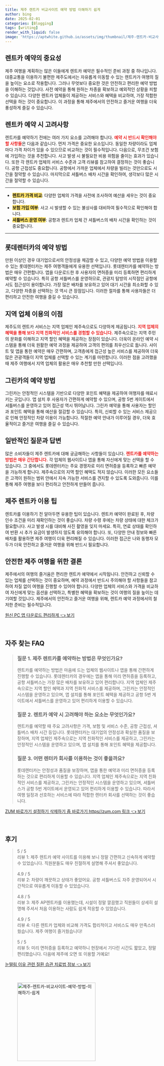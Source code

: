 ```yaml
---
title: 제주 렌트카 비교사이트 예약 방법 이해하기 쉽게
author: bing
date: 2025-02-01
categories: [Blogging]
tags: [writing]
render_with_liquid: false
image: 'https://aptwhite.github.io/assets/img/thumbnail/제주-렌트카-비교사이트-예약-방법-이해하기-쉽게.webp'
---
```

<h2 id='렌트카 예약의 중요성'>렌트카 예약의 중요성</h2>

<p>제주 여행을 계획하는 많은 이들에게 렌트카 예약은 필수적인 준비 과정 중 하나입니다. 대중교통을 이용하기 불편한 제주도에서는 자유롭게 이동할 수 있는 렌트카가 여행의 질을 높이는 요소로 작용합니다. 그러나 무엇보다 중요한 것은 안전하고 편리한 예약 방법을 이해하는 것입니다. 사전 예약을 통해 원하는 차종을 확보하고 예외적인 상황을 피할 수 있습니다. 다양한 렌트카 업체들이 제공하는 서비스와 혜택을 비교하여, 가장 적합한 선택을 하는 것이 중요합니다. 이 과정을 통해 제주에서의 안전하고 즐거운 여행을 더욱 풍성하게 즐길 수 있습니다.</p>

<h2 id='렌트카 예약 시 고려사항'>렌트카 예약 시 고려사항</h2>

<p>렌트카를 예약하기 전에는 여러 가지 요소를 고려해야 합니다. <b><span style="color: #ee2323;">예약 시 반드시 확인해야 할 사항들</span></b>은 다음과 같습니다. 먼저 가격은 중요한 요소입니다. 동일한 차량이라도 업체마다 가격 차이가 있을 수 있으므로 비교하는 것이 필수적입니다. 다음으로, 무조건 보험에 가입하는 것을 추천합니다. 사고 발생 시 불필요한 비용 위험을 줄이는 효과가 있습니다. 또한 각 렌트카 업체의 서비스 수준과 고객 리뷰를 참고하여 결정하는 것이 좋습니다. 공항 근접성도 중요합니다. 공항에서 가까운 업체에서 차량을 빌리는 것만으로도 시간을 절약할 수 있습니다. 마지막으로 셔틀버스 배차 시간을 확인하여, 생각보다 많은 시간을 절약할 수 있습니다.</p>

<hr />

<ul>
    <li><b><span style="background-color: #ffe066;">렌트카 가격 비교</span></b>: 다양한 업체의 가격을 사전에 조사하여 예산을 세우는 것이 중요합니다.</li>
    <li><b><span style="background-color: #ffe066;">보험 가입 여부</span></b>: 사고 시 발생할 수 있는 불상사를 대비하여 필수적으로 확인해야 합니다.</li>
    <li><b><span style="background-color: #ffe066;">셔틀버스 운영 여부</span></b>: 공항과 렌트카 업체 간 셔틀버스의 배차 시간을 확인하는 것이 중요합니다.</li>
</ul>

<hr />

<h2 id='롯데렌터카의 예약 방법'>롯데렌터카의 예약 방법</h2>

<p>만원 이상인 경우 대기업으로서의 안정성을 체감할 수 있고, 다양한 예약 방법을 이용할 수 있는 롯데렌터카는 제주 여행객들에게 유용한 선택입니다. 롯데렌터카를 예약하는 방법은 매우 간편합니다. 앱을 다운로드한 후 사용자의 면허증을 미리 등록하면 편리하게 예약할 수 있습니다. 특히 공항 셔틀버스를 운영하므로, 관광지 탐방의 시작점인 공항에서도 접근성이 용이합니다. 가장 많은 배차를 보유하고 있어 대기 시간을 최소화할 수 있고, 다양한 차종을 선택하는 것 역시 큰 장점입니다. 이러한 절차를 통해 사용자들은 더 편리하고 안전한 여행을 즐길 수 있습니다.</p>

<h2 id='지역 업체 이용의 이점'>지역 업체 이용의 이점</h2>

<p>제주도의 렌트카 서비스는 지역 업체인 제주속으로도 다양하게 제공됩니다. <b><span style="color: #ee2323;">지역 업체의 혜택을 통해 보다 지역 친화적인 서비스를 경험할 수 있습니다.</span></b> 제주속으로는 지역 주민의 문화를 이해하고 지역 할인 혜택을 제공하는 장점이 있습니다. 더욱이 온라인 예약 시스템을 통해 더욱 원활한 예약 과정을 제공하여 고객의 편의를 최우선으로 둡니다. 사이트 및 앱을 통한 예약은 매우 간편하며, 고객층에게 접근성 높은 서비스를 제공하여 더욱 많은 관광객들이 지역 업체를 선택할 수 있는 계기를 마련합니다. 이러한 점을 고려했을 때 제주 여행에서 지역 업체의 활용은 매우 추천할 만한 선택입니다.</p>

<h2 id='그린카의 예약 방법'>그린카의 예약 방법</h2>

<p>그린카는 안정적인 시스템을 기반으로 다양한 포인트 혜택을 제공하여 여행자를 매료시키는 곳입니다. 앱 설치 후 사용자가 간편하게 예약할 수 있으며, 공항 5번 게이트에서 셔틀버스를 운영하고 있어 접근성 역시 뛰어납니다. 그린카 예약을 통해 사용자는 할인과 포인트 혜택을 통해 예산을 절감할 수 있습니다. 특히, 신뢰할 수 있는 서비스 제공으로 인해 안정적인 차량 이용이 가능합니다. 적절한 예약 안내가 이루어질 경우, 더욱 효율적이고 즐거운 여행을 즐길 수 있습니다.</p>

<h2 id='일반적인 질문과 답변'>일반적인 질문과 답변</h2>

<p>많은 소비자들이 제주 렌트카에 대해 궁금해하는 사항들이 있습니다. <b><span style="color: #ee2323;">렌트카를 예약하는 방법은 매우 간단합니다.</span></b> 각 업체의 웹사이트나 앱을 통해 자신에게 맞는 선택을 할 수 있습니다. 그 중에서도 롯데렌터카는 주요 경쟁자로 미리 면허증을 등록하고 빠른 예약을 가능하게 합니다. 제주속으로의 지역 할인 혜택도 적지 않습니다. 이러한 모든 요소들은 고객이 원하는 범위 안에서 지속 가능한 서비스를 견지할 수 있도록 도와줍니다. 이를 통해 제주 여행을 보다 편리하고 안전하게 만들어 줍니다.</p>

<h2 id='제주 렌트카 이용 팁'>제주 렌트카 이용 팁</h2>

<p>렌트카를 이용하기 전 알아두면 유용한 팁이 있습니다. 렌트카 예약이 완료된 후, 차량 인수 조건을 미리 재확인하는 것이 좋습니다. 차량 수령 후에는 차량 상태에 대한 체크가 필요합니다. 사고 발생 시를 대비해 사진 촬영을 잊지 마세요. 특히, 연료 상태를 확인하여 반환 시 추가 요금이 발생하지 않도록 유의해야 합니다. 또, 다양한 안내 정보와 빠른 배차를 활용하면 제주 여행이 더욱 편리해질 수 있습니다. 이러한 접근은 나와 동행자 모두가 더욱 안전하고 즐거운 여행을 위해 반드시 필요합니다.</p>

<h2 id='안전한 제주 여행을 위한 결론'>안전한 제주 여행을 위한 결론</h2>

<p>제주에서의 여행의 즐거움은 편리한 렌트카 예약에서 시작됩니다. 안전하고 신뢰할 수 있는 업체를 선택하는 것이 중요하며, 예약 과정에서 반드시 주의해야 할 사항들을 참고하여 차질 없이 여행을 진행할 수 있어야 합니다. 다양한 업체의 서비스와 가격을 비교하여 자신에게 맞는 옵션을 선택하고, 특별한 혜택을 확보하는 것이 여행의 질을 높이는 데 기여할 것입니다. 제주에서의 안전하고 즐거운 여행을 위해, 렌트카 예약 과정에서의 철저한 준비는 필수적입니다.</p>
<p><a class="click-button" title="원신 PC 앱 다운로드 편리하게" href="https://aptwhite.github.io/posts/%EC%9B%90%EC%8B%A0-PC-%EC%95%B1-%EB%8B%A4%EC%9A%B4%EB%A1%9C%EB%93%9C-%ED%8E%B8%EB%A6%AC%ED%95%98%EA%B2%8C/" rel="dofollow">원신 PC 앱 다운로드 편리하게 👈 보기</a></p><br>
<h2 id='자주_찾는_FAQ'>자주 찾는 FAQ</h2>
<div itemscope="" itemtype="https://schema.org/FAQPage"> 
<blockquote> 
<div itemscope="" itemprop="mainEntity" itemtype="https://schema.org/Question"> 
<h3 itemprop="name">질문 1. 제주 렌트카를 예약하는 방법은 무엇인가요?</h3> 
<div itemscope="" itemprop="acceptedAnswer" itemtype="https://schema.org/Answer"> 
<span itemprop="text"> 
<p>렌트카를 예약하는 방법은 마음에 드는 업체의 웹사이트나 앱을 통해 간편하게 진행할 수 있습니다. 롯데렌터카의 경우에는 앱을 통해 미리 면허증을 등록하고, 공항 셔틀버스는 가장 많은 배차를 보유하고 있어 편리합니다. 지역 업체인 제주속으로는 지역 할인 혜택과 지역 친화적 서비스를 제공하며, 그린카는 안정적인 시스템을 운영하고 있으며, 앱 설치를 통해 포인트 혜택을 제공하고 공항 5번 게이트에서 셔틀버스를 운영하고 있어 편리하게 이용할 수 있습니다.</p> 
</span> 
</div> 
</div> 

<div itemscope="" itemprop="mainEntity" itemtype="https://schema.org/Question"> 
<h3 itemprop="name">질문 2. 렌트카 예약 시 고려해야 하는 요소는 무엇인가요?</h3> 
<div itemscope="" itemprop="acceptedAnswer" itemtype="https://schema.org/Answer"> 
<span itemprop="text"> 
<p>렌트카를 예약할 때 주요 고려사항은 가격, 보험 및 서비스 수준, 공항 근접성, 셔틀버스 배차 시간 등입니다. 롯데렌터카는 대기업의 안정성과 확실한 품질을 보장하며, 지역 업체인 제주속으로는 지역 친화적인 서비스를 제공하고, 그린카는 안정적인 시스템을 운영하고 있으며, 앱 설치를 통해 포인트 혜택을 제공합니다.</p> 
</span> 
</div> 
</div> 

<div itemscope="" itemprop="mainEntity" itemtype="https://schema.org/Question"> 
<h3 itemprop="name">질문 3. 어떤 렌터카 회사를 이용하는 것이 좋을까요?</h3> 
<div itemscope="" itemprop="acceptedAnswer" itemtype="https://schema.org/Answer"> 
<span itemprop="text"> 
<p>롯데렌터카는 안정성과 품질을 보장하며, 앱을 통한 예약과 미리 면허증을 등록하는 것으로 편리하게 이용할 수 있습니다. 지역 업체인 제주속으로는 지역 친화적인 서비스를 제공하고, 그린카는 안정적인 시스템을 운영하고 있으며, 셔틀버스가 공항 5번 게이트에서 운영되고 있어 편리하게 이용할 수 있습니다. 따라서 여행 일정과 선호하는 서비스에 따라 적합한 렌터카 회사를 선택하는 것이 좋습니다.</p> 
</span> 
</div> 
</div> 
</blockquote> 
</div>
<p><a class="click-button" title="ZUM 바로가기 설정하기 삭제하기 줌 바로가기 https//zum.com 링크" href="https://aptwhite.github.io/posts/ZUM-%EB%B0%94%EB%A1%9C%EA%B0%80%EA%B8%B0-%EC%84%A4%EC%A0%95%ED%95%98%EA%B8%B0-%EC%82%AD%EC%A0%9C%ED%95%98%EA%B8%B0-%EC%A4%8C-%EB%B0%94%EB%A1%9C%EA%B0%80%EA%B8%B0-httpszum.com-%EB%A7%81%ED%81%AC/" rel="dofollow">ZUM 바로가기 설정하기 삭제하기 줌 바로가기 https//zum.com 링크 👈 보기</a></p><br>
<h2 id='후기'>후기</h2>
<div itemscope itemtype="https://schema.org/Product">
  <blockquote>
  <div itemprop="review" itemscope itemtype="https://schema.org/Review">
      <div itemprop="reviewRating" itemscope itemtype="https://schema.org/Rating"> <span itemprop="ratingValue">5</span> / <span itemprop="bestRating">5</span> </div>
      <span itemprop="reviewBody">리뷰 1: 제주 렌트카 예약 사이트를 이용해 보니 정말 간편하고 신속하게 예약할 수 있었습니다. 직원분들도 매우 친절하게 설명해 주셔서 좋았습니다.</span>
  </div>
  <br>
  <div itemprop="review" itemscope itemtype="https://schema.org/Review">
      <div itemprop="reviewRating" itemscope itemtype="https://schema.org/Rating"> <span itemprop="ratingValue">4.9</span> / <span itemprop="bestRating">5</span> </div>
      <span itemprop="reviewBody">리뷰 2: 차량이 깨끗하고 상태가 좋았어요. 공항 셔틀버스도 자주 운영되어서 시간적으로 여유롭게 이동할 수 있었습니다.</span>
  </div>
  <br>
  <div itemprop="review" itemscope itemtype="https://schema.org/Review">
      <div itemprop="reviewRating" itemscope itemtype="https://schema.org/Rating"> <span itemprop="ratingValue">4.8</span> / <span itemprop="bestRating">5</span> </div>
      <span itemprop="reviewBody">리뷰 3: 제주 AP렌트카를 이용했는데, 시설이 정말 깔끔했고 직원들이 상세히 설명해 주셔서 처음 이용하는 사람도 쉽게 적응할 수 있었습니다.</span>
  </div>
  <br>
  <div itemprop="review" itemscope itemtype="https://schema.org/Review">
      <div itemprop="reviewRating" itemscope itemtype="https://schema.org/Rating"> <span itemprop="ratingValue">4.9</span> / <span itemprop="bestRating">5</span> </div>
      <span itemprop="reviewBody">리뷰 4: 다른 렌트카 업체와 비교해 가격도 합리적이고 서비스도 매우 만족스러웠습니다. 제주 여행이 즐거웠습니다!</span>
  </div>
  <br>
  <div itemprop="review" itemscope itemtype="https://schema.org/Review">
      <div itemprop="reviewRating" itemscope itemtype="https://schema.org/Rating"> <span itemprop="ratingValue">5</span> / <span itemprop="bestRating">5</span> </div>
      <span itemprop="reviewBody">리뷰 5: 미리 면허증을 등록하고 예약하니 현장에서 기다린 시간도 짧았고, 정말 편리했습니다. 다음에 제주에 오면 또 이용할 거예요!</span>
  </div>
  </blockquote>
</div>
<p><a class="click-button" title="눈떨림 이유 관련 질환 습관 치료법 정보" href="https://aptwhite.github.io/posts/%EB%88%88%EB%96%A8%EB%A6%BC-%EC%9D%B4%EC%9C%A0-%EA%B4%80%EB%A0%A8-%EC%A7%88%ED%99%98-%EC%8A%B5%EA%B4%80-%EC%B9%98%EB%A3%8C%EB%B2%95-%EC%A0%95%EB%B3%B4/" rel="dofollow">눈떨림 이유 관련 질환 습관 치료법 정보 👈 보기</a></p><br>
<figure class="image"><img src="https://aptwhite.github.io/assets/img/thumbnail/제주-렌트카-비교사이트-예약-방법-이해하기-쉽게.webp" alt="제주-렌트카-비교사이트-예약-방법-이해하기-쉽게" width="256" height="256"></figure>